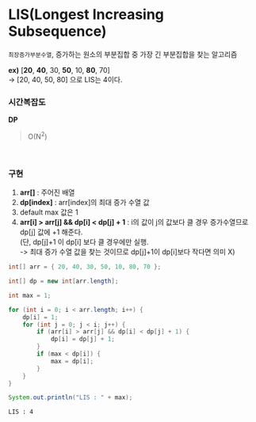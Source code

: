 ﻿# LIS(Longest Increasing Subsequence)
`최장증가부분수열`, 증가하는 원소의 부분집합 중 가장 긴 부분집합을 찾는 알고리즘

**ex)**
[**20**, **40**, 30, **50**, 10, **80**, 70]<br/>
-> [20, 40, 50, 80] 으로 LIS는 4이다.
<br/>

### 시간복잡도
**DP** 

> O(N<sup>2</sup>)

<br/>

### 구현

1. **arr[]** : 주어진 배열
2. **dp[index]** : arr[index]의 최대 증가 수열 값
3. default max 값은 1
4. **arr[i] > arr[j] && dp[i] < dp[j] + 1** 
: i의 값이 j의 값보다 클 경우 증가수열므로 dp[j] 값에 +1 해준다. <br/>
(단, dp[j]+1 이 dp[i] 보다 클 경우에만 실행.<br/>
 -> 최대 증가 수열 값을 찾는 것이므로 dp[j]+1이 dp[i]보다 작다면 의미 X)

```java
int[] arr = { 20, 40, 30, 50, 10, 80, 70 };

int[] dp = new int[arr.length]; 

int max = 1;

for (int i = 0; i < arr.length; i++) {
	dp[i] = 1;
	for (int j = 0; j < i; j++) {
		if (arr[i] > arr[j] && dp[i] < dp[j] + 1) {
			dp[i] = dp[j] + 1;
		}
		if (max < dp[i]) {
			max = dp[i];
		}
	}
}

System.out.println("LIS : " + max);
```
```
LIS : 4
```
